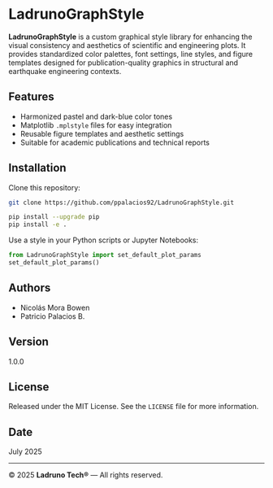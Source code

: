 # LadrunoGraphStyle

**LadrunoGraphStyle** is a custom graphical style library for enhancing the visual consistency and aesthetics of scientific and engineering plots. It provides standardized color palettes, font settings, line styles, and figure templates designed for publication-quality graphics in structural and earthquake engineering contexts.

## Features
- Harmonized pastel and dark-blue color tones  
- Matplotlib `.mplstyle` files for easy integration  
- Reusable figure templates and aesthetic settings  
- Suitable for academic publications and technical reports

## Installation
Clone this repository:
```bash
git clone https://github.com/ppalacios92/LadrunoGraphStyle.git

pip install --upgrade pip
pip install -e .

```

Use a style in your Python scripts or Jupyter Notebooks:
```python
from LadrunoGraphStyle import set_default_plot_params
set_default_plot_params()
```

## Authors
- Nicolás Mora Bowen  
- Patricio Palacios B.

## Version
1.0.0

## License
Released under the MIT License. See the `LICENSE` file for more information.

## Date
July 2025

---

© 2025 **Ladruno Tech®** — All rights reserved.
